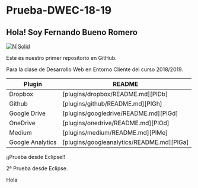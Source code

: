 # Prueba-DWEC-18-19

## Hola! Soy Fernando Bueno Romero
[![N|Solid](https://www.cecapsevilla.org/wp-content/uploads/NP_NUEVO_AZUL.jpg)](https://www.fpnuevasprofesiones.es/)

Este es nuestro primer repositorio en GitHub.

Para la clase de Desarrollo Web en Entorno Cliente del curso 2018/2019.

| Plugin | README |
| ------ | ------ |
| Dropbox | [plugins/dropbox/README.md][PlDb] |
| Github | [plugins/github/README.md][PlGh] |
| Google Drive | [plugins/googledrive/README.md][PlGd] |
| OneDrive | [plugins/onedrive/README.md][PlOd] |
| Medium | [plugins/medium/README.md][PlMe] |
| Google Analytics | [plugins/googleanalytics/README.md][PlGa] |


¡¡Prueba desde Eclipse!!

2ª Prueba desde Eclipse.

Hola